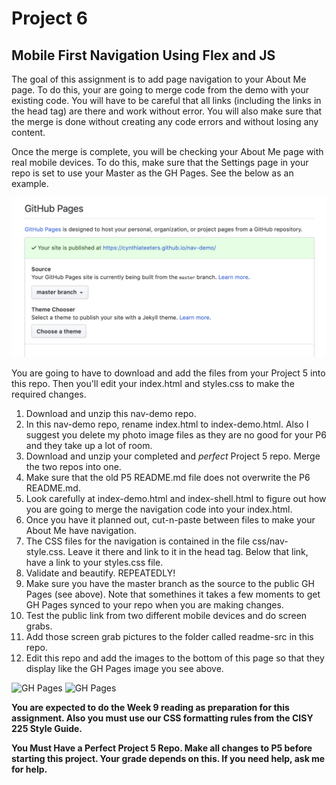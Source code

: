 # Project 6
## Mobile First Navigation Using Flex and JS

The goal of this assignment is to add page navigation to your About Me page. To do this, your are going to merge code from the demo with your existing code. You will have to be careful that all links (including the links in the head tag) are there and work without error. You will also make sure that the merge is done without creating any code errors and without losing any content.

Once the merge is complete, you will be checking your About Me page with real mobile devices. To do this, make sure that the Settings page in your repo is set to use your Master as the GH Pages. See the below as an example.

![GH Pages](https://github.com/cynthiateeters/nav-demo/blob/master/readme-src/GitHubPagesMasterSource.png)


You are going to have to download and add the files from your Project 5 into this repo. Then you'll edit your index.html and styles.css to make the required changes.  

1. Download and unzip this nav-demo repo.
2. In this nav-demo repo, rename index.html to index-demo.html. Also I suggest you delete my photo image files as they are no good for your P6 and they take up a lot of room.
2. Download and unzip your completed and _perfect_ Project 5 repo. Merge the two repos into one.
3. Make sure that the old P5 README.md file does not overwrite the P6 README.md.
4. Look carefully at index-demo.html and index-shell.html to figure out how you are going to merge the navigation code into your index.html.
5. Once you have it planned out, cut-n-paste between files to make your About Me have navigation. 
6. The CSS files for the navigation is contained in the file css/nav-style.css. Leave it there and link to it in the head tag. Below that link, have a link to your styles.css file.
7. Validate and beautify. REPEATEDLY!
8. Make sure you have the master branch as the source to the public GH Pages (see above). Note that somethines it takes a few moments to get GH Pages synced to your repo when you are making changes.
9. Test the public link from two different mobile devices and do screen grabs.
10. Add those screen grab pictures to the folder called readme-src in this repo.
11. Edit this repo and add the images to the bottom of this page so that they display like the GH Pages image you see above.

![GH Pages](https://github.com/RVCC-CISY225-S2019/project-6-DylanJVA/blob/master/readme-src/image1.png?raw=true)
![GH Pages](https://github.com/RVCC-CISY225-S2019/project-6-DylanJVA/blob/master/readme-src/image1.png?raw=true)

**You are expected to do the Week 9 reading as preparation for this assignment. Also you must use our CSS formatting rules from the CISY 225 Style Guide.**

**You Must Have a Perfect Project 5 Repo. Make all changes to P5 before starting this project. Your grade depends on this. If you need help, ask me for help.**
